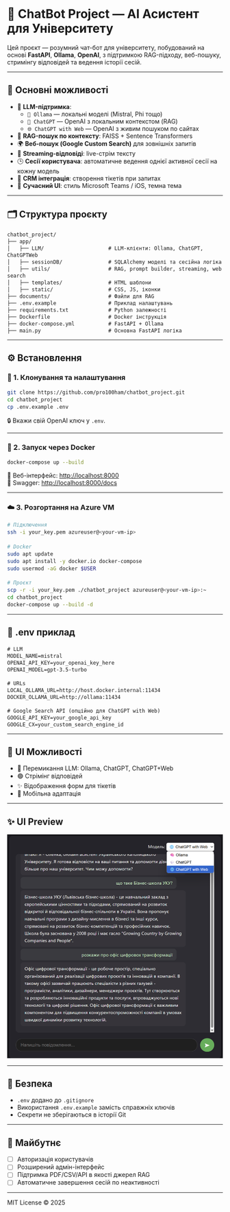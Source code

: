 # 🤖 ChatBot Project — AI Асистент для Університету

Цей проєкт — розумний чат-бот для університету, побудований на основі **FastAPI**, **Ollama**, **OpenAI**, з підтримкою RAG-підходу, веб-пошуку, стримінгу відповідей та ведення історії сесій.

---

## 🚀 Основні можливості

- 🧠 **LLM-підтримка**: 
  - `🧠 Ollama` — локальні моделі (Mistral, Phi тощо)
  - `💬 ChatGPT` — OpenAI з локальним контекстом (RAG)
  - `🌐 ChatGPT with Web` — OpenAI з живим пошуком по сайтах
- 🔎 **RAG-пошук по контексту**: FAISS + Sentence Transformers
- 🌍 **Веб-пошук (Google Custom Search)** для зовнішніх запитів
- 🧵 **Streaming-відповіді**: live-стрім тексту
- 🕒 **Сесії користувача**: автоматичне ведення однієї активної сесії на кожну модель
- 💬 **CRM інтеграція**: створення тікетів при запитах
- 🎨 **Сучасний UI**: стиль Microsoft Teams / iOS, темна тема

---

## 🗂 Структура проєкту

```
chatbot_project/
├── app/
│   ├── LLM/                     # LLM-клієнти: Ollama, ChatGPT, ChatGPTWeb
│   ├── sessionDB/               # SQLAlchemy моделі та сесійна логіка
│   ├── utils/                   # RAG, prompt builder, streaming, web search
│   ├── templates/               # HTML шаблони
│   ├── static/                  # CSS, JS, іконки
├── documents/                   # Файли для RAG
├── .env.example                 # Приклад налаштувань
├── requirements.txt             # Python залежності
├── Dockerfile                   # Docker інструкція
├── docker-compose.yml           # FastAPI + Ollama
├── main.py                      # Основна FastAPI логіка
```

---

## ⚙️ Встановлення

### 🧰 1. Клонування та налаштування

```bash
git clone https://github.com/pro100ham/chatbot_project.git
cd chatbot_project
cp .env.example .env
```

🔒 Вкажи свій OpenAI ключ у `.env`.

---

### 🐋 2. Запуск через Docker

```bash
docker-compose up --build
```

📍 Веб-інтерфейс: [http://localhost:8000](http://localhost:8000)  
📍 Swagger: [http://localhost:8000/docs](http://localhost:8000/docs)

---

### ☁️ 3. Розгортання на Azure VM

```bash
# Підключення
ssh -i your_key.pem azureuser@<your-vm-ip>

# Docker
sudo apt update
sudo apt install -y docker.io docker-compose
sudo usermod -aG docker $USER

# Проєкт
scp -r -i your_key.pem ./chatbot_project azureuser@<your-vm-ip>:~
cd chatbot_project
docker-compose up --build -d
```

---

## 🧠 .env приклад

```dotenv
# LLM
MODEL_NAME=mistral
OPENAI_API_KEY=your_openai_key_here
OPENAI_MODEL=gpt-3.5-turbo

# URLs
LOCAL_OLLAMA_URL=http://host.docker.internal:11434
DOCKER_OLLAMA_URL=http://ollama:11434

# Google Search API (опційно для ChatGPT with Web)
GOOGLE_API_KEY=your_google_api_key
GOOGLE_CX=your_custom_search_engine_id
```

---

## 🧪 UI Можливості

- 🔄 Перемикання LLM: Ollama, ChatGPT, ChatGPT+Web
- 🟢 Стрімінг відповідей
- ✨ Відображення форм для тікетів
- 📱 Мобільна адаптація

---

## ✨ UI Preview

![Chat Preview](app/static/img/chat_preview.png)

---

## 🔐 Безпека

- `.env` додано до `.gitignore`
- Використання `.env.example` замість справжніх ключів
- Секрети не зберігаються в історії Git

---

## 🔮 Майбутнє

- [ ] Авторизація користувачів
- [ ] Розширений адмін-інтерфейс
- [ ] Підтримка PDF/CSV/API в якості джерел RAG
- [ ] Автоматичне завершення сесій по неактивності

---

MIT License © 2025